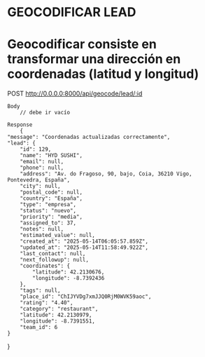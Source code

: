 #                                                            GEOCODIFICAR LEAD
#                        Geocodificar consiste en transformar una dirección en coordenadas (latitud y longitud)

POST http://0.0.0.0:8000/api/geocode/lead/:id

    Body
        // debe ir vacío

    Response
        {
    "message": "Coordenadas actualizadas correctamente",
    "lead": {
        "id": 129,
        "name": "HYD SUSHI",
        "email": null,
        "phone": null,
        "address": "Av. do Fragoso, 90, bajo, Coia, 36210 Vigo, Pontevedra, España",
        "city": null,
        "postal_code": null,
        "country": "España",
        "type": "empresa",
        "status": "nuevo",
        "priority": "media",
        "assigned_to": 37,
        "notes": null,
        "estimated_value": null,
        "created_at": "2025-05-14T06:05:57.859Z",
        "updated_at": "2025-05-14T11:58:49.922Z",
        "last_contact": null,
        "next_followup": null,
        "coordinates": {
            "latitude": 42.2130676,
            "longitude": -8.7392436
        },
        "tags": null,
        "place_id": "ChIJYVDg7xmJJQ0RjM0WVK59aoc",
        "rating": "4.40",
        "category": "restaurant",
        "latitude": 42.2130979,
        "longitude": -8.7391551,
        "team_id": 6
    }
}

                                                            